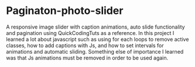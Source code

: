 # Paginaton-photo-slider
A responsive image slider with caption animations, auto slide functionality and pagination using QuickCodingTuts as a reference.
In this project I learned a lot about javascript such as using for each loops to remove active classes, how to add captions with Js, and how to set intervals for animations and automatic sliding.
Something else of importance I learned was that Js animations must be removed in order to be used again.
